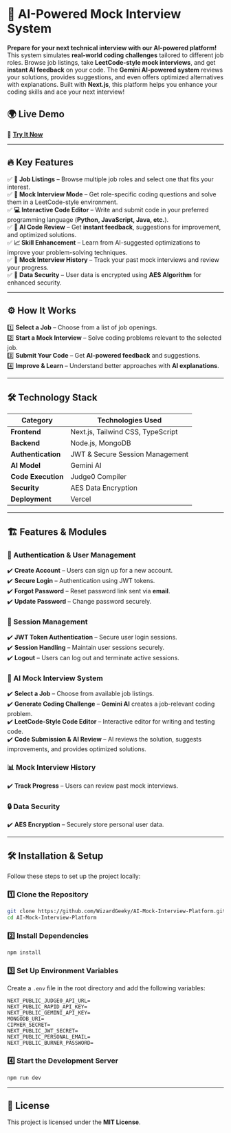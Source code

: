 # 🚀 AI-Powered Mock Interview System

**Prepare for your next technical interview with our AI-powered platform!** This system simulates **real-world coding challenges** tailored to different job roles. Browse job listings, take **LeetCode-style mock interviews**, and get **instant AI feedback** on your code. The **Gemini AI-powered system** reviews your solutions, provides suggestions, and even offers optimized alternatives with explanations. Built with **Next.js**, this platform helps you enhance your coding skills and ace your next interview!  

## 🌍 Live Demo
🔗 **[Try It Now](https://ai-mock-interview-platform-rose.vercel.app/)**  

---

## 🔥 Key Features

✅ **🚀 Job Listings** – Browse multiple job roles and select one that fits your interest.  
✅ **📝 Mock Interview Mode** – Get role-specific coding questions and solve them in a LeetCode-style environment.  
✅ **💻 Interactive Code Editor** – Write and submit code in your preferred programming language (**Python, JavaScript, Java, etc.**).  
✅ **🤖 AI Code Review** – Get **instant feedback**, suggestions for improvement, and optimized solutions.  
✅ **📈 Skill Enhancement** – Learn from AI-suggested optimizations to improve your problem-solving techniques.  
✅ **📜 Mock Interview History** – Track your past mock interviews and review your progress.  
✅ **🔐 Data Security** – User data is encrypted using **AES Algorithm** for enhanced security.  

---

## ⚙️ How It Works

1️⃣ **Select a Job** – Choose from a list of job openings.  
2️⃣ **Start a Mock Interview** – Solve coding problems relevant to the selected job.  
3️⃣ **Submit Your Code** – Get **AI-powered feedback** and suggestions.  
4️⃣ **Improve & Learn** – Understand better approaches with **AI explanations**.  

---

## 🛠️ Technology Stack

| **Category**       | **Technologies Used**               |
|-------------------|---------------------------------|
| **Frontend**      | Next.js, Tailwind CSS, TypeScript |
| **Backend**       | Node.js, MongoDB                 |
| **Authentication**| JWT & Secure Session Management  |
| **AI Model**      | Gemini AI                        |
| **Code Execution**| Judge0 Compiler                  |
| **Security**      | AES Data Encryption              |
| **Deployment**    | Vercel                           |

---

## 🏗 Features & Modules

### 🔐 Authentication & User Management
✔️ **Create Account** – Users can sign up for a new account.  
✔️ **Secure Login** – Authentication using JWT tokens.  
✔️ **Forgot Password** – Reset password link sent via **email**.  
✔️ **Update Password** – Change password securely.  

### 🔄 Session Management
✔️ **JWT Token Authentication** – Secure user login sessions.  
✔️ **Session Handling** – Maintain user sessions securely.  
✔️ **Logout** – Users can log out and terminate active sessions.  

### 🎯 AI Mock Interview System
✔️ **Select a Job** – Choose from available job listings.  
✔️ **Generate Coding Challenge** – **Gemini AI** creates a job-relevant coding problem.  
✔️ **LeetCode-Style Code Editor** – Interactive editor for writing and testing code.  
✔️ **Code Submission & AI Review** – AI reviews the solution, suggests improvements, and provides optimized solutions.  

### 📊 Mock Interview History
✔️ **Track Progress** – Users can review past mock interviews.  

### 🔒 Data Security
✔️ **AES Encryption** – Securely store personal user data.  

---

## 🛠 Installation & Setup

Follow these steps to set up the project locally:  

### 1️⃣ Clone the Repository
```bash
git clone https://github.com/WizardGeeky/AI-Mock-Interview-Platform.git
cd AI-Mock-Interview-Platform
```

### 2️⃣ Install Dependencies
```bash
npm install
```

### 3️⃣ Set Up Environment Variables
Create a `.env` file in the root directory and add the following variables:
```
NEXT_PUBLIC_JUDGE0_API_URL=
NEXT_PUBLIC_RAPID_API_KEY=
NEXT_PUBLIC_GEMINI_API_KEY=
MONGODB_URI=
CIPHER_SECRET=
NEXT_PUBLIC_JWT_SECRET=
NEXT_PUBLIC_PERSONAL_EMAIL=
NEXT_PUBLIC_BURNER_PASSWORD=
```

### 4️⃣ Start the Development Server
```bash
npm run dev
```

---

## 📜 License
This project is licensed under the **MIT License**.

